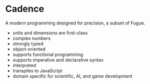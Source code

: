 # Cadence
A modern programming designed for precision, a subset of Fugue.

* units and dimensions are first-class
* complex numbers
* strongly typed
* object-oriented
* supports functional programming
* supports imperative and declarative syntax
* interpreted
* transpiles to JavaScript
* domain specific for scientific, AI, and game development
